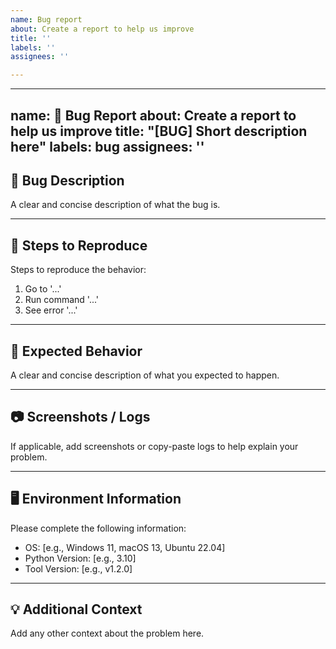 ```yaml
---
name: Bug report
about: Create a report to help us improve
title: ''
labels: ''
assignees: ''

---
```


---
name: 🐞 Bug Report
about: Create a report to help us improve
title: "[BUG] Short description here"
labels: bug
assignees: ''
---

## 🐞 Bug Description
A clear and concise description of what the bug is.

---

## 🔄 Steps to Reproduce
Steps to reproduce the behavior:
1. Go to '...'
2. Run command '...'
3. See error '...'

---

## 📌 Expected Behavior
A clear and concise description of what you expected to happen.

---

## 📷 Screenshots / Logs
If applicable, add screenshots or copy-paste logs to help explain your problem.

---

## 🖥 Environment Information
Please complete the following information:
- OS: [e.g., Windows 11, macOS 13, Ubuntu 22.04]
- Python Version: [e.g., 3.10]
- Tool Version: [e.g., v1.2.0]

---

## 💡 Additional Context
Add any other context about the problem here.
